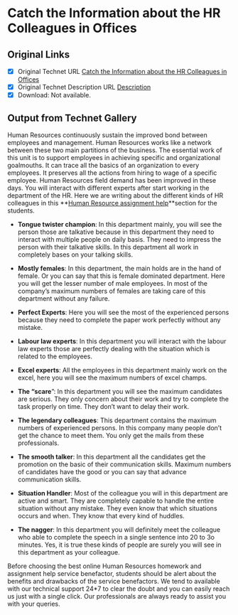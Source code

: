# Catch the Information about the HR Colleagues in Offices

## Original Links

- [x] Original Technet URL [Catch the Information about the HR Colleagues in Offices](https://gallery.technet.microsoft.com/Catch-the-Information-2fbe7eb9)
- [x] Original Technet Description URL [Description](https://gallery.technet.microsoft.com/Catch-the-Information-2fbe7eb9/description)
- [x] Download: Not available.

## Output from Technet Gallery

Human Resources continuously sustain the improved bond between employees and management. Human Resources works like a network between these two main partitions of the business. The essential work of this unit is to support employees in achieving specific  and organizational goalmouths. It can trace all the basics of an organization to every employees. It preserves all the actions from hiring to wage of a specific employee. Human Resources field demand has been improved in these days. You will interact with  different experts after start working in the department of the HR. Here we are writing about the different kinds of HR colleagues in this **[Human Resource assignment help](https://www.bookmyessay.com.au/subject/human-resource-assignment-help/)**section for the students.

- **Tongue twister champion**: In this department mainly, you will see the person those are talkative because in this department they need to interact with multiple people on daily basis. They need to impress the person with their talkative skills. In this department all work in completely bases on your talking skills.

- **Mostly females**: In this department, the main holds are in the hand of female. Or you can say that this is female dominated department. Here you will get the lesser number of male employees. In most of the company’s maximum numbers of females are taking care of this department without any failure.

- **Perfect Experts**: Here you will see the most of the experienced persons because they need to complete the paper work perfectly without any mistake.

- **Labour law experts**: In this department you will interact with the labour law experts those are perfectly dealing with the situation which is related to the employees.

- **Excel experts**: All the employees in this department mainly work on the excel, here you will see the maximum numbers of excel champs.

- **The “scare**”: In this department you will see the maximum candidates are serious. They only concern about their work and try to complete the task properly on time. They don’t want to delay their work.

- **The legendary colleagues**: This department contains the maximum numbers of experienced persons. In this company many people don’t get the chance to meet them. You only get the mails from these professionals.

- **The smooth talker**: In this department all the candidates get the promotion on the basic of their communication skills. Maximum numbers of candidates have the good or you can say that advance communication skills.

- **Situation Handler**: Most of the colleague you will in this department are active and smart. They are completely capable to handle the entire situation without any mistake. They even know that which situations occurs and when. They know that every kind of huddles.

- **The nagger**: In this department you will definitely meet the colleague who able to complete the speech in a single sentence into 20 to 3o minutes. Yes, it is true these kinds of people are surely you will see in this department as your colleague.

Before choosing the best online Human Resources homework and assignment help service benefactor, students should be alert about the benefits and drawbacks of the service benefactors. We tend to available with our technical support 24\*7 to clear the doubt  and you can easily reach us just with a single click. Our professionals are always ready to assist you with your queries.

